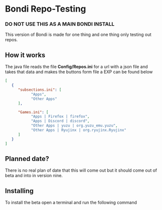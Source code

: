 # Bondi Repo-Testing
### DO NOT USE THIS AS A MAIN BONDI INSTALL

This version of Bondi is made for one thing and one thing only testing out repos. 

## How it works
The java file reads the file **Config/Repos.ini** for a url with a json file and takes that data and makes the buttons form file a EXP can be found below
   ```json
   [
      {
         "subsections.ini": [
               "Apps",
               "Other Apps"
         ],

         "Games.ini": [
               "Apps | Firefox | firefox",
               "Apps | Discord | discord",
               "Other Apps | yuzu | org.yuzu_emu.yuzu",
               "Other Apps | Ryujinx | org.ryujinx.Ryujinx"
         ]
      }
   ]
   ```

## Planned date?
There is no real plan of date that this will come out but it should come out of beta and into in version nine.

## Installing
To install the beta open a terminal and run the following command
   ```
   
   ```